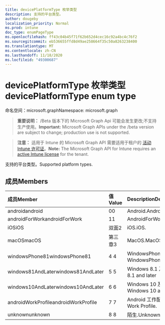 ```yaml
---
title: devicePlatformType 枚举类型
description: 支持的平台类型。
author: dougeby
localization_priority: Normal
ms.prod: intune
doc_type: enumPageType
ms.openlocfilehash: ff43c04b45f71f62b652d4cec16c92a4bc4c76f2
ms.sourcegitcommit: eb536655ffd8d49ae258664f35c50a8263238400
ms.translationtype: MT
ms.contentlocale: zh-CN
ms.lasthandoff: 11/18/2020
ms.locfileid: "49300687"
---
```

# <a name="deviceplatformtype-enum-type"></a><span data-ttu-id="ed3a6-103">devicePlatformType 枚举类型</span><span class="sxs-lookup"><span data-stu-id="ed3a6-103">devicePlatformType enum type</span></span>

<span data-ttu-id="ed3a6-104">命名空间：microsoft.graph</span><span class="sxs-lookup"><span data-stu-id="ed3a6-104">Namespace: microsoft.graph</span></span>

> <span data-ttu-id="ed3a6-105">**重要说明：** /Beta 版本下的 Microsoft Graph Api 可能会发生更改;不支持生产使用。</span><span class="sxs-lookup"><span data-stu-id="ed3a6-105">**Important:** Microsoft Graph APIs under the /beta version are subject to change; production use is not supported.</span></span>

> <span data-ttu-id="ed3a6-106">**注意：** 适用于 Intune 的 Microsoft Graph API 需要适用于租户的 [活动 Intune 许可证](https://go.microsoft.com/fwlink/?linkid=839381)。</span><span class="sxs-lookup"><span data-stu-id="ed3a6-106">**Note:** The Microsoft Graph API for Intune requires an [active Intune license](https://go.microsoft.com/fwlink/?linkid=839381) for the tenant.</span></span>

<span data-ttu-id="ed3a6-107">支持的平台类型。</span><span class="sxs-lookup"><span data-stu-id="ed3a6-107">Supported platform types.</span></span>

## <a name="members"></a><span data-ttu-id="ed3a6-108">成员</span><span class="sxs-lookup"><span data-stu-id="ed3a6-108">Members</span></span>
|<span data-ttu-id="ed3a6-109">成员</span><span class="sxs-lookup"><span data-stu-id="ed3a6-109">Member</span></span>|<span data-ttu-id="ed3a6-110">值</span><span class="sxs-lookup"><span data-stu-id="ed3a6-110">Value</span></span>|<span data-ttu-id="ed3a6-111">Description</span><span class="sxs-lookup"><span data-stu-id="ed3a6-111">Description</span></span>|
|:---|:---|:---|
|<span data-ttu-id="ed3a6-112">android</span><span class="sxs-lookup"><span data-stu-id="ed3a6-112">android</span></span>|<span data-ttu-id="ed3a6-113">0</span><span class="sxs-lookup"><span data-stu-id="ed3a6-113">0</span></span>|<span data-ttu-id="ed3a6-114">Android.</span><span class="sxs-lookup"><span data-stu-id="ed3a6-114">Android.</span></span>|
|<span data-ttu-id="ed3a6-115">androidForWork</span><span class="sxs-lookup"><span data-stu-id="ed3a6-115">androidForWork</span></span>|<span data-ttu-id="ed3a6-116">1</span><span class="sxs-lookup"><span data-stu-id="ed3a6-116">1</span></span>|<span data-ttu-id="ed3a6-117">AndroidForWork.</span><span class="sxs-lookup"><span data-stu-id="ed3a6-117">AndroidForWork.</span></span>|
|<span data-ttu-id="ed3a6-118">iOS</span><span class="sxs-lookup"><span data-stu-id="ed3a6-118">iOS</span></span>|<span data-ttu-id="ed3a6-119">双面</span><span class="sxs-lookup"><span data-stu-id="ed3a6-119">2</span></span>|<span data-ttu-id="ed3a6-120">iOS.</span><span class="sxs-lookup"><span data-stu-id="ed3a6-120">iOS.</span></span>|
|<span data-ttu-id="ed3a6-121">macOS</span><span class="sxs-lookup"><span data-stu-id="ed3a6-121">macOS</span></span>|<span data-ttu-id="ed3a6-122">第三章</span><span class="sxs-lookup"><span data-stu-id="ed3a6-122">3</span></span>|<span data-ttu-id="ed3a6-123">MacOS.</span><span class="sxs-lookup"><span data-stu-id="ed3a6-123">MacOS.</span></span>|
|<span data-ttu-id="ed3a6-124">windowsPhone81</span><span class="sxs-lookup"><span data-stu-id="ed3a6-124">windowsPhone81</span></span>|<span data-ttu-id="ed3a6-125">4 </span><span class="sxs-lookup"><span data-stu-id="ed3a6-125">4</span></span>|<span data-ttu-id="ed3a6-126">WindowsPhone 8.1。</span><span class="sxs-lookup"><span data-stu-id="ed3a6-126">WindowsPhone 8.1.</span></span>|
|<span data-ttu-id="ed3a6-127">windows81AndLater</span><span class="sxs-lookup"><span data-stu-id="ed3a6-127">windows81AndLater</span></span>|<span data-ttu-id="ed3a6-128">5 </span><span class="sxs-lookup"><span data-stu-id="ed3a6-128">5</span></span>|<span data-ttu-id="ed3a6-129">Windows 8.1 及更高版本</span><span class="sxs-lookup"><span data-stu-id="ed3a6-129">Windows 8.1 and later</span></span>|
|<span data-ttu-id="ed3a6-130">windows10AndLater</span><span class="sxs-lookup"><span data-stu-id="ed3a6-130">windows10AndLater</span></span>|<span data-ttu-id="ed3a6-131">6 </span><span class="sxs-lookup"><span data-stu-id="ed3a6-131">6</span></span>|<span data-ttu-id="ed3a6-132">Windows 10 及更高版本。</span><span class="sxs-lookup"><span data-stu-id="ed3a6-132">Windows 10 and later.</span></span>|
|<span data-ttu-id="ed3a6-133">androidWorkProfile</span><span class="sxs-lookup"><span data-stu-id="ed3a6-133">androidWorkProfile</span></span>|<span data-ttu-id="ed3a6-134">7 </span><span class="sxs-lookup"><span data-stu-id="ed3a6-134">7</span></span>|<span data-ttu-id="ed3a6-135">Android 工作配置文件。</span><span class="sxs-lookup"><span data-stu-id="ed3a6-135">Android Work Profile.</span></span>|
|<span data-ttu-id="ed3a6-136">unknown</span><span class="sxs-lookup"><span data-stu-id="ed3a6-136">unknown</span></span>|<span data-ttu-id="ed3a6-137">8 </span><span class="sxs-lookup"><span data-stu-id="ed3a6-137">8</span></span>|<span data-ttu-id="ed3a6-138">陌生.</span><span class="sxs-lookup"><span data-stu-id="ed3a6-138">Unknown.</span></span>|




